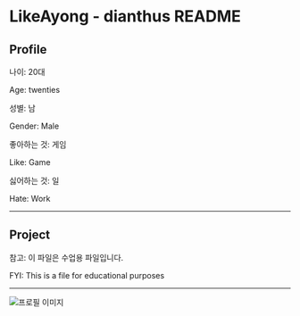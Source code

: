 # LikeAyong - dianthus README 

## Profile

나이: 20대

Age: twenties

성별: 남

Gender: Male

좋아하는 것: 게임

Like: Game

싫어하는 것: 일

Hate: Work

---

## Project 

참고: 이 파일은 수업용 파일입니다.

FYI: This is a file for educational purposes





---

![프로필 이미지](.youngchul.jpg)

